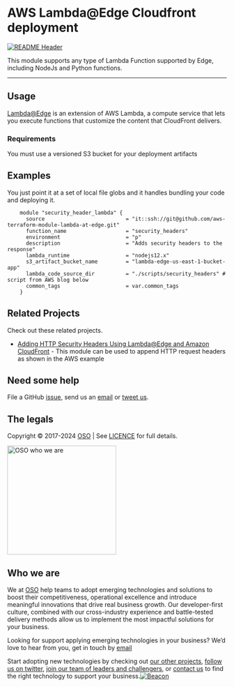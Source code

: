 
<!-- markdownlint-disable -->
# AWS Lambda@Edge Cloudfront deployment


<!-- markdownlint-restore -->

[![README Header][readme_header_img]][readme_header_link]

<!--




  ** DO NOT EDIT THIS FILE
  **
  ** This file was automatically generated by the `build-harness`.
  ** 1) Make all changes to `README.yaml`
  ** 2) Run `make init` (you only need to do this once)
  ** 3) Run`make readme` to rebuild this file.
  **
  ** (We maintain HUNDREDS of open source projects. This is how we maintain our sanity.)
  **





-->
This module supports any type of Lambda Function supported by Edge, including NodeJs and Python functions.

---






## Usage

[Lambda@Edge](https://docs.aws.amazon.com/AmazonCloudFront/latest/DeveloperGuide/lambda-at-the-edge.html) is an extension of AWS Lambda, a compute service that lets you execute functions that customize the content that CloudFront delivers.
### Requirements
You must use a versioned S3 bucket for your deployment artifacts




## Examples

You just point it at a set of local file globs and it handles bundling your code and deploying it.
```hcl
    module "security_header_lambda" {
      source                          = "it::ssh://git@github.com/aws-terraform-module-lambda-at-edge.git"
      function_name                   = "security_headers"
      environment                     = "p"
      description                     = "Adds security headers to the response"
      lambda_runtime                  = "nodejs12.x"
      s3_artifact_bucket_name         = "lambda-edge-us-east-1-bucket-app"
      lambda_code_source_dir          = "./scripts/security_headers" # script from AWS blog below
      common_tags                     = var.common_tags
    }
```





## Related Projects

Check out these related projects.

- [Adding HTTP Security Headers Using Lambda@Edge and Amazon CloudFront](https://aws.amazon.com/blogs/networking-and-content-delivery/adding-http-security-headers-using-lambdaedge-and-amazon-cloudfront/) - This module can be used to append HTTP request headers as shown in the AWS example



## Need some help

File a GitHub [issue](https://github.com/osodevops/aws-terraform-module-lambda-at-edge/issues), send us an [email][email] or [tweet us][twitter].

## The legals

Copyright © 2017-2024 [OSO](https://oso.sh) | See [LICENCE](LICENSE) for full details.

[<img src="https://oso-public-resources.s3.eu-west-1.amazonaws.com/oso-logo-green.png" alt="OSO who we are" width="250"/>](https://oso.sh/who-we-are/)

## Who we are

We at [OSO][website] help teams to adopt emerging technologies and solutions to boost their competitiveness, operational excellence and introduce meaningful innovations that drive real business growth. Our developer-first culture, combined with our cross-industry experience and battle-tested delivery methods allow us to implement the most impactful solutions for your business.

Looking for support applying emerging technologies in your business? We’d love to hear from you, get in touch by [email][email]

Start adopting new technologies by checking out [our other projects][github], [follow us on twitter][twitter], [join our team of leaders and challengers][careers], or [contact us][contact] to find the right technology to support your business.[![Beacon][beacon]][website]

  [logo]: https://oso-public-resources.s3.eu-west-1.amazonaws.com/oso-logo-green.png
  [website]: https://oso.sh?utm_source=github&utm_medium=readme&utm_campaign=osodevops/aws-terraform-module-lambda-at-edge&utm_content=website
  [github]: https://github.com/osodevops?utm_source=github&utm_medium=readme&utm_campaign=osodevops/aws-terraform-module-lambda-at-edge&utm_content=github
  [careers]: https://oso.sh/careers/?utm_source=github&utm_medium=readme&utm_campaign=osodevops/aws-terraform-module-lambda-at-edge&utm_content=careers
  [contact]: https://oso.sh/contact/?utm_source=github&utm_medium=readme&utm_campaign=osodevops/aws-terraform-module-lambda-at-edge&utm_content=contact
  [linkedin]: https://www.linkedin.com/company/oso-devops?utm_source=github&utm_medium=readme&utm_campaign=osodevops/aws-terraform-module-lambda-at-edge&utm_content=linkedin
  [twitter]: https://twitter.com/osodevops?utm_source=github&utm_medium=readme&utm_campaign=osodevops/aws-terraform-module-lambda-at-edge&utm_content=twitter
  [email]: mailto:enquiries@oso.sh?utm_source=github&utm_medium=readme&utm_campaign=osodevops/aws-terraform-module-lambda-at-edge&utm_content=email
  [readme_header_img]: https://oso-public-resources.s3.eu-west-1.amazonaws.com/oso-animation.gif
  [readme_header_link]: https://oso.sh/what-we-do/?utm_source=github&utm_medium=readme&utm_campaign=osodevops/aws-terraform-module-lambda-at-edge&utm_content=readme_header_link
  [beacon]: https://github-analyics.ew.r.appspot.com/G-WV0Q3HYW08/osodevops/aws-terraform-module-lambda-at-edge?pixel&cs=github&cm=readme&an=aws-terraform-module-lambda-at-edge
